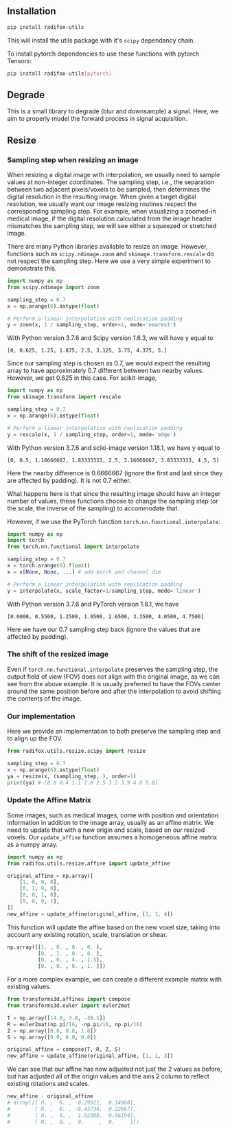## Installation
```bash
pip install radifox-utils
```
This will install the utils package with it's `scipy` dependancy chain.

To install pytorch dependencies to use these functions with pytorch Tensors:
```bash
pip install radifox-utils[pytorch]
```


## Degrade

This is a small library to degrade (blur and downsample) a signal. Here, we
aim to properly model the forward process in signal acquisition.

## Resize

### Sampling step when resizing an image

When resizing a digital image with interpolation, we usually need to sample values at non-integer coordinates. The sampling step, i.e., the separation between two adjacent pixels/voxels to be sampled, then determines the digital resolution in the resulting image. When given a target digital resolution, we usually want our image resizing routines respect the corresponding sampling step. For example, when visualizing a zoomed-in medical image, if the digital resolution calculated from the image header mismatches the sampling step, we will see either a squeezed or stretched image.

There are many Python libraries available to resize an image. However, functions such as `scipy.ndimage.zoom` and `skimage.transform.rescale` do not respect the sampling step. Here we use a very simple experiment to demonstrate this.

```python
import numpy as np
from scipy.ndimage import zoom

sampling_step = 0.7
x = np.arange(6).astype(float)

# Perform a linear interpolation with replication padding
y = zoom(x, 1 / sampling_step, order=1, mode='nearest')
```

With Python version 3.7.6 and Scipy version 1.6.3, we will have y equal to

```
[0, 0.625, 1.25, 1.875, 2.5, 3.125, 3.75, 4.375, 5.]
```

Since our sampling step is chosen as 0.7, we would expect the resulting array to have approximately 0.7 different between two nearby values. However, we get 0.625 in this case. For scikit-image,

```python
import numpy as np
from skimage.transform import rescale

sampling_step = 0.7
x = np.arange(6).astype(float)

# Perform a linear interpolation with replication padding
y = rescale(x, 1 / sampling_step, order=1, mode='edge')
```

With Python version 3.7.6 and sciki-image version 1.18.1, we have y equal to

```
[0, 0.5, 1.16666667, 1.83333333, 2.5, 3.16666667, 3.83333333, 4.5, 5]
```

Here the nearby difference is 0.6666667 (ignore the first and last since they are affected by padding). It is not 0.7 either.

What happens here is that since the resulting image should have an integer number of values, these functions choose to change the sampling step (or the scale, the inverse of the sampling) to accommodate that.

However, if we use the PyTorch function `torch.nn.functional.interpolate`:

```python
import numpy as np
import torch
from torch.nn.functional import interpolate

sampling_step = 0.7
x = torch.arange(6).float()
x = x[None, None, ...] # add batch and channel dim

# Perform a linear interpolation with replication padding
y = interpolate(x, scale_factor=1/sampling_step, mode='linear')
```

With Python version 3.7.6 and PyTorch version 1.8.1, we have

```
[0.0000, 0.5500, 1.2500, 1.9500, 2.6500, 3.3500, 4.0500, 4.7500]
```

Here we have our 0.7 sampling step back (ignore the values that are affected by padding).

### The shift of the resized image

Even if `torch.nn.functional.interpolate` preserves the sampling step, the output field of view (FOV) does not align with the original image, as we can see from the above example. It is usually preferred to have the FOVs center around the same position before and after the interpolation to avoid shifting the contents of the image.

### Our implementation

Here we provide an implementation to both preserve the sampling step and to align up the FOV.

```python
from radifox.utils.resize.scipy import resize

sampling_step = 0.7
x = np.arange(6).astype(float)
ya = resize(x, (sampling_step, ), order=1)
print(ya) # [0.0 0.4 1.1 1.8 2.5 3.2 3.9 4.6 5.0]
```

### Update the Affine Matrix

Some images, such as medical images, come with position and orientation information in addition to the image 
array, usually as an affine matrix. We need to update that with a new origin and scale, based on our resized 
voxels. Our `update_affine` function assumes a homogeneous affine matrix as a numpy array.

```python
import numpy as np
from radifox.utils.resize.affine import update_affine

original_affine = np.array([
    [1, 0, 0, 0],
    [0, 1, 0, 0],
    [0, 0, 1, 0],
    [0, 0, 0, 1],
])
new_affine = update_affine(original_affine, [1, 1, 4])
```

This function will update the affine based on the new voxel size, taking into account any existing rotation, 
scale, translation or shear.

```python
np.array([[1. , 0. , 0. , 0. ],
          [0. , 1. , 0. , 0. ],
          [0. , 0. , 4. , 1.5],
          [0. , 0. , 0. , 1. ]])
```

For a more complex example, we can create a different example matrix with existing values.

```python
from transforms3d.affines import compose
from transforms3d.euler import euler2mat

T = np.array([14.0, 3.8, -39.1])
R = euler2mat(np.pi/16, -np.pi/16, np.pi/16)
Z = np.array([0.8, 0.8, 1.0])
S = np.array([0.0, 0.0, 0.0])

original_affine = compose(T, R, Z, S)
new_affine = update_affine(original_affine, [1, 1, 3])
```

We can see that our affine has now adjusted not just the 2 values as before, but has adjusted all of the origin 
values and the axis 2 column to reflect existing rotations and scales.

```python
new_affine - original_affine
# array([[ 0. ,  0. , -0.29921,  0.14960],
#        [ 0. ,  0. , -0.45734,  0.22867],
#        [ 0. ,  0. ,  1.92388,  0.96194],
#        [ 0. ,  0. ,  0.     ,  0.     ]])
```
